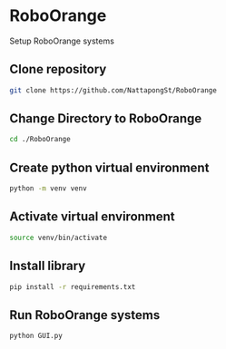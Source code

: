 # RoboOrange

Setup RoboOrange systems

## Clone repository

```bash
git clone https://github.com/NattapongSt/RoboOrange
```

## Change Directory to RoboOrange

```bash
cd ./RoboOrange
```

## Create python virtual environment

```bash
python -m venv venv
```

## Activate virtual environment

```bash
source venv/bin/activate
```

## Install library

```bash
pip install -r requirements.txt
```

## Run RoboOrange systems

```bash
python GUI.py
```
